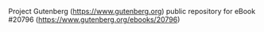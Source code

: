 Project Gutenberg (https://www.gutenberg.org) public repository for eBook #20796 (https://www.gutenberg.org/ebooks/20796)
